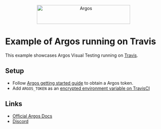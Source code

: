 <p align="center">
  <a href="https://argos-ci.com/?utm_source=github&utm_medium=logo" target="_blank">
    <img src="https://raw.githubusercontent.com/argos-ci/argos/main/resources/logos/logo-github-readme.png" alt="Argos" width="300" height="61">
  </a>
</p>

# Example of Argos running on Travis

This example showcases Argos Visual Testing running on [Travis](https://www.travis-ci.com/).

## Setup

- Follow [Argos getting started guide](https://argos-ci.com/docs) to obtain a Argos token.
- Add `ARGOS_TOKEN` as an [encrypted environment variable on TravisCI](https://docs.travis-ci.com/user/environment-variables/#defining-encrypted-variables-in-travisyml)

## Links

- [Official Argos Docs](https://argos-ci.com/docs)
- [Discord](https://discord.gg/WjzGrQGS4A)

